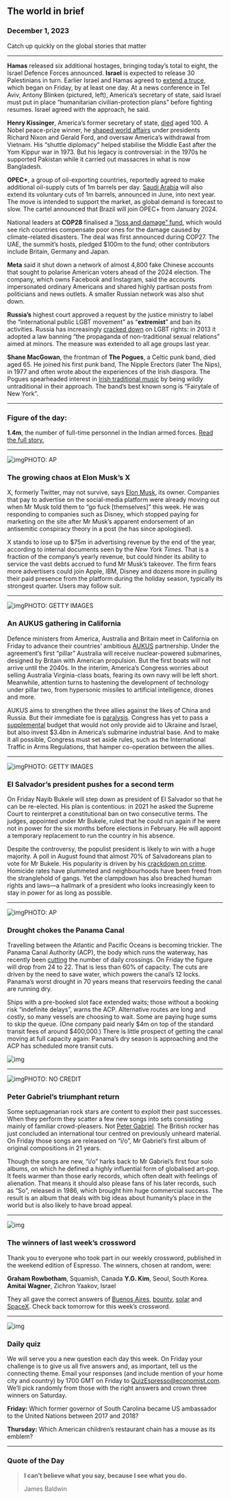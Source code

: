 ## The world in brief

### December 1, 2023

Catch up quickly on the global stories that matter



------



**Hamas** released six additional hostages, bringing today’s total to eight, the Israel Defence Forces announced. **Israel** is expected to release 30 Palestinians in turn. Earlier Israel and Hamas agreed to [extend a truce](https://www.economist.com/israel-hamas), which began on Friday, by at least one day. At a news conference in Tel Aviv, Antony Blinken (pictured, left), America’s secretary of state, said Israel must put in place “humanitarian civilian-protection plans” before fighting resumes. Israel agreed with the approach, he said.

**Henry Kissinger**, America’s former secretary of state, [died](https://www.economist.com/obituary/2023/11/30/henry-kissinger-never-quite-belonged-where-he-wanted-to-be) aged 100. A Nobel peace-prize winner, he [shaped world affairs](https://www.economist.com/briefing/2023/05/17/henry-kissinger-explains-how-to-avoid-world-war-three) under presidents Richard Nixon and Gerald Ford, and oversaw America’s withdrawal from Vietnam. His “shuttle diplomacy” helped stabilise the Middle East after the Yom Kippur war in 1973. But his legacy is controversial: in the 1970s he supported Pakistan while it carried out massacres in what is now Bangladesh.

**OPEC+**, a group of oil-exporting countries, reportedly agreed to make additional oil-supply cuts of 1m barrels per day. [Saudi Arabia](https://www.economist.com/finance-and-economics/2023/11/29/an-unruly-opec-is-causing-problems-for-russia-and-saudi-arabia) will also extend its voluntary cuts of 1m barrels, announced in June, into next year. The move is intended to support the market, as global demand is forecast to slow. The cartel announced that Brazil will join OPEC+ from January 2024.

National leaders at **COP28** finalised a [“loss and damage” fund](https://www.economist.com/the-economist-explains/2022/10/03/what-is-climate-loss-and-damage), which would see rich countries compensate poor ones for the damage caused by climate-related disasters. The deal was first announced during COP27. The UAE, the summit’s hosts, pledged $100m to the fund; other contributors include Britain, Germany and Japan.

**Meta** said it shut down a network of almost 4,800 fake Chinese accounts that sought to polarise American voters ahead of the 2024 election. The company, which owns Facebook and Instagram, said the accounts impersonated ordinary Americans and shared highly partisan posts from politicians and news outlets. A smaller Russian network was also shut down.

**Russia’s** highest court approved a request by the justice ministry to label the “international public LGBT movement” as “**extremist**” and ban its activities. Russia has increasingly [cracked down](https://www.economist.com/briefing/2022/03/26/the-new-russian-cult-of-war) on LGBT rights: in 2013 it adopted a law banning “the propaganda of non-traditional sexual relations” aimed at minors. The measure was extended to all age groups last year.

**Shane MacGowan**, the frontman of **The Pogues**, a Celtic punk band, died aged 65. He joined his first punk band, The Nipple Erectors (later The Nips), in 1977 and often wrote about the experiences of the Irish diaspora. The Pogues spearheaded interest in [Irish traditional music](https://www.economist.com/culture/2023/04/03/irish-folk-music-is-enjoying-a-revival) by being wildly untraditional in their approach. The band’s best known song is “Fairytale of New York”.



------



### Figure of the day: 

**1.4m**, the number of full-time personnel in the Indian armed forces. [Read the full story.](https://www.economist.com/asia/2023/11/29/narendra-modi-is-remaking-indias-14m-strong-military)



------



![img](https://niceboy.online/insight/public/Espresso/PHOTOS/20231202_dap343.jpg)PHOTO: AP

### The growing chaos at Elon Musk’s X

X, formerly Twitter, may not survive, says [Elon Musk](https://www.economist.com/culture/2023/09/12/impulsive-and-self-destructive-elon-musk-as-depicted-in-a-new-book), its owner. Companies that pay to advertise on the social-media platform were already moving out when Mr Musk told them to “go fuck [themselves]” this week. He was responding to companies such as Disney, which stopped paying for marketing on the site after Mr Musk’s apparent endorsement of an antisemitic conspiracy theory in a post (he has since apologised).

X stands to lose up to $75m in advertising revenue by the end of the year, according to internal documents seen by the *New York Times*. That is a fraction of the company’s yearly revenue, but could hinder its ability to service the vast debts accrued to fund Mr Musk’s takeover. The firm fears more advertisers could join Apple, IBM, Disney and dozens more in pulling their paid presence from the platform during the holiday season, typically its strongest quarter. Users may follow suit.



------



![img](https://niceboy.online/insight/public/Espresso/PHOTOS/20231202_dap344.jpg)PHOTO: GETTY IMAGES

### An AUKUS gathering in California

Defence ministers from America, Australia and Britain meet in California on Friday to advance their countries’ ambitious [AUKUS](https://www.economist.com/leaders/2023/03/16/the-aukus-pact-is-a-model-for-western-allies) partnership. Under the agreement’s first “pillar” Australia will receive nuclear-powered submarines, designed by Britain with American propulsion. But the first boats will not arrive until the 2040s. In the interim, America’s Congress worries about selling Australia Virginia-class boats, fearing its own navy will be left short. Meanwhile, attention turns to hastening the development of technology under pillar two, from hypersonic missiles to artificial intelligence, drones and more.

AUKUS aims to strengthen the three allies against the likes of China and Russia. But their immediate foe is [paralysis](https://www.economist.com/united-states/2023/10/12/paralysis-in-congress-makes-america-a-dysfunctional-superpower). Congress has yet to pass a [supplemental](https://www.economist.com/europe/2023/11/27/ukraines-new-enemy-war-fatigue-in-the-west) budget that would not only provide aid to Ukraine and Israel, but also invest $3.4bn in America’s submarine industrial base. And to make it all possible, Congress must set aside rules, such as the International Traffic in Arms Regulations, that hamper co-operation between the allies.



------



![img](https://niceboy.online/insight/public/Espresso/PHOTOS/20231202_dap342.jpg)PHOTO: GETTY IMAGES

### El Salvador’s president pushes for a second term

On Friday Nayib Bukele will step down as president of El Salvador so that he can be re-elected. His plan is contentious: in 2021 he asked the Supreme Court to reinterpret a constitutional ban on two consecutive terms. The judges, appointed under Mr Bukele, ruled that he could run again if he were not in power for the six months before elections in February. He will appoint a temporary replacement to run the country in his absence.

Despite the controversy, the populist president is likely to win with a huge majority. A poll in August found that almost 70% of Salvadoreans plan to vote for Mr Bukele. His popularity is driven by his [crackdown on crime](https://www.economist.com/films/2023/07/21/inside-el-salvadors-war-on-crime). Homicide rates have plummeted and neighbourhoods have been freed from the stranglehold of gangs. Yet the clampdown has also breached human rights and laws—a hallmark of a president who looks increasingly keen to stay in power for as long as possible.



------



![img](https://niceboy.online/insight/public/Espresso/PHOTOS/20231202_dap335.jpg)PHOTO: AP

### Drought chokes the Panama Canal

Travelling between the Atlantic and Pacific Oceans is becoming trickier. The Panama Canal Authority (ACP), the body which runs the waterway, has recently been [cutting](https://www.economist.com/the-americas/2023/11/23/severe-drought-is-constraining-the-panama-canal) the number of daily crossings. On Friday the figure will drop from 24 to 22. That is less than 60% of capacity. The cuts are driven by the need to save water, which powers the canal’s 12 locks. Panama’s worst drought in 70 years means that reservoirs feeding the canal are running dry.

Ships with a pre-booked slot face extended waits; those without a booking risk “indefinite delays”, warns the ACP. Alternative routes are long and costly, so many vessels are choosing to wait. Some are paying huge sums to skip the queue. (One company paid nearly $4m on top of the standard transit fees of around $400,000.) There is little prospect of getting the canal moving at full capacity again: Panama’s dry season is approaching and the ACP has scheduled more transit cuts.

![img](https://niceboy.online/insight/public/Espresso/PHOTOS/20231202_DAM961.jpg)



------



![img](https://niceboy.online/insight/public/Espresso/PHOTOS/20231202_dap338.jpg)PHOTO: NO CREDIT

### Peter Gabriel’s triumphant return

Some septuagenarian rock stars are content to exploit their past successes. When they perform they scatter a few new songs into sets consisting mainly of familiar crowd-pleasers. Not [Peter Gabriel](https://www.economist.com/culture/2023/06/22/on-a-new-tour-peter-gabriel-is-as-inventive-as-ever). The British rocker has just concluded an international tour centred on previously unheard material. On Friday those songs are released on “i/o”, Mr Gabriel’s first album of original compositions in 21 years.

Though the songs are new, “i/o” harks back to Mr Gabriel’s first four solo albums, on which he defined a highly influential form of globalised art-pop. It feels warmer than those early records, which often dealt with feelings of alienation. That means it should also please fans of his later records, such as “So”, released in 1986, which brought him huge commercial success. The result is an album that deals with big ideas about humanity’s place in the world but is also likely to have broad appeal.



------



![img](https://niceboy.online/insight/public/Espresso/PHOTOS/Crossword_33.jpg)

### The winners of last week’s crossword

Thank you to everyone who took part in our weekly crossword, published in the weekend edition of Espresso. The winners, chosen at random, were:

**Graham Rowbotham**, Squamish, Canada
**Y.G. Kim**, Seoul, South Korea.
**Amitai Wagner**, Zichron Yaakov, Israel

They all gave the correct answers of [Buenos Aires](https://www.economist.com/leaders/2023/11/20/in-argentina-javier-milei-faces-an-economic-crisis), [bounty](https://www.economist.com/briefing/2023/11/23/the-messier-the-world-gets-the-more-the-uae-seems-to-thrive), [solar](https://www.economist.com/science-and-technology/2023/11/22/solar-geoengineering-is-becoming-a-respectable-idea) and [SpaceX](https://www.economist.com/science-and-technology/2023/11/22/spacex-tests-starship-and-prepares-to-face-down-amazon). Check back tomorrow for this week’s crossword.



------



![img](https://niceboy.online/insight/public/Espresso/PHOTOS/QuizNEW_199.jpeg)

### Daily quiz

We will serve you a new question each day this week. On Friday your challenge is to give us all five answers and, as important, tell us the connecting theme. Email your responses (and include mention of your home city and country) by 1700 GMT on Friday to [QuizEspresso@economist.com](https://mail.google.com/mail/?view=cm&fs=1&tf=1&to=QuizEspresso@economist.com). We’ll pick randomly from those with the right answers and crown three winners on Saturday.

**Friday:** Which former governor of South Carolina became US ambassador to the United Nations between 2017 and 2018?

**Thursday:** Which American children’s restaurant chain has a mouse as its emblem?



------



### Quote of the Day

> **I can’t believe what you say, because I see what you do.**
>
> James Baldwin





